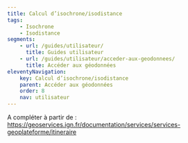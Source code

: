 ```yaml
---
title: Calcul d’isochrone/isodistance
tags:
    - Isochrone
    - Isodistance
segments:
    - url: /guides/utilisateur/
      title: Guides utilisateur
    - url: /guides/utilisateur/acceder-aux-geodonnees/
      title: Accéder aux géodonnées
eleventyNavigation:
    key: Calcul d’isochrone/isodistance
    parent: Accéder aux géodonnées
    order: 8
    nav: utilisateur
---
```


A compléter à partir de : https://geoservices.ign.fr/documentation/services/services-geoplateforme/itineraire
